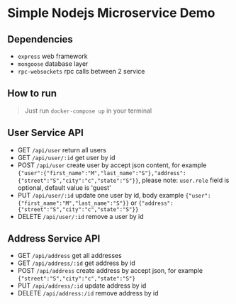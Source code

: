 # Simple Nodejs Microservice Demo

## Dependencies

- `express` web framework
- `mongoose` database layer
- `rpc-websockets` rpc calls between 2 service

## How to run

> Just run `docker-compose up` in your terminal

## User Service API

- GET `/api/user` return all users
- GET `/api/user/:id` get user by id
- POST `/api/user` create user by accept json content, for example `{"user":{"first_name":"M","last_name":"S"},"address":{"street":"S","city":"c","state":"S"}}`, please note: `user.role` field is optional, default value is 'guest'
- PUT `/api/user/:id` update one user by id, body example `{"user":{"first_name":"M","last_name":"S"}}` or `{"address":{"street":"S","city":"c","state":"S"}}`
- DELETE `/api/user/:id` remove a user by id

## Address Service API
- GET `/api/address` get all addresses
- GET `/api/address/:id` get address by id
- POST `/api/address` create address by accept json, for example `{"street":"S","city":"c","state":"S"}`
- PUT `/api/address/:id` update address by id
- DELETE `/api/address:/id` remove address by id
